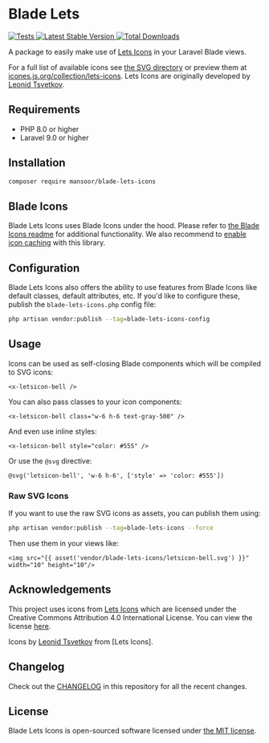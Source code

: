 # Blade Lets

<a href="https://github.com/mansoorkhan96/blade-lets-icons/actions?query=workflow%3ATests">
    <img src="https://github.com/mansoorkhan96/blade-lets-icons/workflows/Tests/badge.svg" alt="Tests">
</a>
<a href="https://packagist.org/packages/mansoor/blade-lets-icons">
    <img src="https://img.shields.io/packagist/v/mansoor/blade-lets-icons" alt="Latest Stable Version">
</a>
<a href="https://packagist.org/packages/mansoor/blade-lets-icons">
    <img src="https://img.shields.io/packagist/dt/mansoor/blade-lets-icons" alt="Total Downloads">
</a>

A package to easily make use of [Lets Icons](https://www.figma.com/community/file/886554014393250663) in your Laravel Blade views.

For a full list of available icons see [the SVG directory](resources/svg) or preview them at [icones.js.org/collection/lets-icons](https://icones.js.org/collection/lets-icons). Lets Icons are originally developed by [Leonid Tsvetkov](https://dribbble.com/Lets).

## Requirements

- PHP 8.0 or higher
- Laravel 9.0 or higher

## Installation

```bash
composer require mansoor/blade-lets-icons
```

## Blade Icons

Blade Lets Icons uses Blade Icons under the hood. Please refer to [the Blade Icons readme](https://github.com/blade-ui-kit/blade-icons) for additional functionality. We also recommend to [enable icon caching](https://github.com/blade-ui-kit/blade-icons#caching) with this library.

## Configuration

Blade Lets Icons also offers the ability to use features from Blade Icons like default classes, default attributes, etc. If you'd like to configure these, publish the `blade-lets-icons.php` config file:

```bash
php artisan vendor:publish --tag=blade-lets-icons-config
```

## Usage

Icons can be used as self-closing Blade components which will be compiled to SVG icons:

```blade
<x-letsicon-bell />
```

You can also pass classes to your icon components:

```blade
<x-letsicon-bell class="w-6 h-6 text-gray-500" />
```

And even use inline styles:

```blade
<x-letsicon-bell style="color: #555" />
```

Or use the `@svg` directive:

```blade
@svg('letsicon-bell', 'w-6 h-6', ['style' => 'color: #555'])
```

### Raw SVG Icons

If you want to use the raw SVG icons as assets, you can publish them using:

```bash
php artisan vendor:publish --tag=blade-lets-icons --force
```

Then use them in your views like:

```blade
<img src="{{ asset('vendor/blade-lets-icons/letsicon-bell.svg') }}" width="10" height="10"/>
```

## Acknowledgements

This project uses icons from [Lets Icons](https://www.figma.com/community/file/886554014393250663) which are licensed under the Creative Commons Attribution 4.0 International License. You can view the license [here](https://creativecommons.org/licenses/by/4.0/).

Icons by [Leonid Tsvetkov](https://dribbble.com/Lets) from [Lets Icons].

## Changelog

Check out the [CHANGELOG](CHANGELOG.md) in this repository for all the recent changes.

## License

Blade Lets Icons is open-sourced software licensed under [the MIT license](LICENSE.md).
